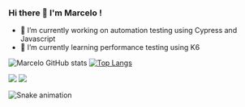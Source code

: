 ### Hi there 👋 I'm Marcelo !

- 🔭 I’m currently working on automation testing using Cypress and Javascript 
- 🌱 I’m currently learning performance testing using K6

![Marcelo GitHub stats](https://github-readme-stats.vercel.app/api?username=marcelopvasc&show_icons=true&theme=vue-dark)
[![Top Langs](https://github-readme-stats.vercel.app/api/top-langs/?username=marcelopvasc&theme=vue-dark&layout=compact)](https://github.com/anuraghazra/github-readme-stats)

<a href = "mailto:marcelopvam@gmail.com"><img src="https://img.shields.io/badge/-Gmail-%23333?style=for-the-badge&logo=gmail&logoColor=white" target="_blank"></a>
<a href="https://www.linkedin.com/in/marcelo-vasconcelos-a1724383/" target="_blank"><img src="https://img.shields.io/badge/-LinkedIn-%230077B5?style=for-the-badge&logo=linkedin&logoColor=white" target="_blank"></a> 

![Snake animation](https://github.com/marcelopvasc/marcelopvasc/blob/output/github-contribuition-grid-snake.svg)
  


